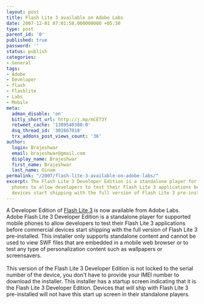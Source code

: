 ```yaml
---
layout: post
title: Flash Lite 3 available on Adobe Labs
date: 2007-12-01 07:01:58.000000000 +05:30
type: post
parent_id: '0'
published: true
password: ''
status: publish
categories:
- General
tags:
- Adobe
- Developer
- flash
- Flashlite
- Labs
- Mobile
meta:
  adman_disable: 'on'
  bitly_short_url: http://j.mp/mCET3Y
  retweet_cache: '1309540380:0'
  dsq_thread_id: '302667018'
  trx_addons_post_views_count: '36'
author:
  login: Brajeshwar
  email: brajeshwar@gmail.com
  display_name: Brajeshwar
  first_name: Brajeshwar
  last_name: Oinam
permalink: "/2007/flash-lite-3-available-on-adobe-labs/"
excerpt: The Flash Lite 3 Developer Edition is a standalone player for supported mobile
  phones to allow developers to test their Flash Lite 3 applications before commercial
  devices start shipping with the full version of Flash Lite 3 pre-installed.
---
```

<p>A Developer Edition of <a href="http://labs.adobe.com/technologies/flashlite3/">Flash Lite 3</a> is now available from Adobe Labs. Adobe Flash Lite 3 Developer Edition is a standalone player for supported mobile phones to allow developers to test their Flash Lite 3 applications before commercial devices start shipping with the full version of Flash Lite 3 pre-installed. This installer only supports standalone content and cannot be used to view SWF files that are embedded in a mobile web browser or to test any type of personalization content such as wallpapers or screensavers.<br />
<br />
This version of the Flash Lite 3 Developer Edition is not locked to the serial number of the device, you don't have to provide your IMEI number to download the installer. This installer has a startup screen indicating that it is the Flash Lite 3 Developer Edition. Devices that will ship with Flash Lite 3 pre-installed will not have this start up screen in their standalone players.</p>
